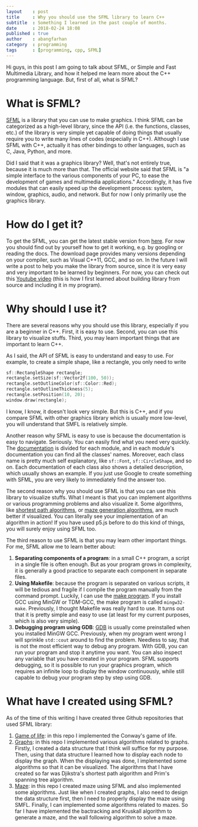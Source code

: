 ```yaml
---
layout    : post
title     : Why you should use the SFML library to learn C++
subtitle  : Something I learned in the past couple of months.
date      : 2018-02-24 18:08
published : true
author    : abangfarhan
category  : programming
tags      : [programming, cpp, SFML]
---
```


Hi guys, in this post I am going to talk about SFML, or Simple and Fast Multimedia Library, and how it helped me learn more about the C++ programming language. But, first of all, what is SFML?

# What is SFML?

[SFML](https://www.sfml-dev.org/) is a library that you can use to make graphics. I think SFML can be categorized as a high-level library, since the API (i.e. the functions, classes, etc.) of the library is very simple yet capable of doing things that usually require you to write many lines of codes (especially in C++). Although I use SFML with C++, actually it has other bindings to other languages, such as C, Java, Python, and more. 

Did I said that it was a graphics library? Well, that's not entirely true, because it is much more than that. The official website said that SFML is "a simple interface to the various components of your PC, to ease the development of games and multimedia applications." Accordingly, it has five modules that can easily speed up the development process: system, window, graphics, audio, and network. But for now I only primarily use the graphics library.

# How do I get it?

To get the SFML, you can get the latest stable version from [here](https://www.sfml-dev.org/download/sfml/2.4.2/). For now you should find out by yourself how to get it working, e.g. by googling or reading the docs. The download page provides many versions depending on your compiler, such as Visual C++11, GCC, and so on. In the future I will write a post to help you make the library from source, since it is very easy and very important to be learned by beginners. For now, you can check out this [Youtube video](https://www.youtube.com/watch?v=UM93glM0Fhs) (this is how I first learned about building library from source and including it in my program).

# Why should I use it?

There are several reasons why you should use this library, especially if you are a beginner in C++. First, it is easy to use. Second, you can use this library to visualize stuffs. Third, you may learn important things that are important to learn C++.

As I said, the API of SFML is easy to understand and easy to use. For example, to create a simple shape, like a rectangle, you only need to write

```cpp
sf::RectangleShape rectangle;
rectangle.setSize(sf::Vector2f(100, 50));
rectangle.setOutlineColor(sf::Color::Red);
rectangle.setOutlineThickness(5);
rectangle.setPosition(10, 20);
window.draw(rectangle);
```

I know, I know, it doesn't look very simple. But this is C++, and if you compare SFML with other graphics library which is usually more low-level, you will understand that SMFL is relatively simple.

Another reason why SFML is easy to use is because the documentation is easy to navigate. Seriously. You can easily find what you need very quickly. The [documentation](https://www.sfml-dev.org/documentation/2.4.2/modules.php) is divided for each module, and in each module's documentation you can find all the classes' names. Moreover, each class name is pretty much self explanatory, like `sf::Font`, `sf::CircleShape`, and so on. Each documentation of each class also shows a detailed description, which usually shows an example. If you just use Google to create something with SFML, you are very likely to immediately find the answer too.

The second reason why you should use SFML is that you can use this library to visualize stuffs. What I meant is that you can implement algorithms or various programming problems and also visualize it. Some algorithms, like [shortest path algorithms](https://en.wikipedia.org/wiki/Shortest_path_problem#Algorithms), or [maze generation algorithms](https://en.wikipedia.org/wiki/Maze_generation_algorithm), are much better if visualized. You can literally see your implementation of an algorithm in action! If you have used p5.js before to do this kind of things, you will surely enjoy using SFML too.

The third reason to use SFML is that you may learn other important things. For me, SFML allow me to learn better about:
1. **Separating components of a program**: in a small C++ program, a script in a single file is often enough. But as your program grows in complexity, it is generally a good practice to separate each component in separate files.
2. **Using Makefile**: because the program is separated on various scripts, it will be tedious and fragile if I compile the program manually from the command prompt. Luckily, I can use the [make program](https://www.gnu.org/software/make/). If you install GCC using MinGW or TDM-GCC, the make program is called `mingw32-make`. Previously, I thought Makefile was really hard to use. It turns out that it is pretty simple and easy to use (at least for my current purposes, which is also very simple).
3. **Debugging program using GDB**: [GDB](https://www.gnu.org/software/gdb/) is usually come preinstalled when you installed MinGW GCC. Previously, when my program went wrong I will sprinkle `std::cout` around to find the problem. Needless to say, that is not the most efficient way to debug any program. With GDB, you can run your program and stop it anytime you want. You can also inspect any variable that you have created in your program. SFML supports debugging, so it is possible to run your graphics program, which requires an infinite loop to display the window continuously, while still capable to debug your program step by step using GDB.

# What have I created using SFML?

As of the time of this writing I have created three Github repositories that used SFML library:

1. [Game of life](https://github.com/abangfarhan/game-of-life-sfml): in this repo I implemented the Conway's game of life.
2. [Graphs](https://github.com/abangfarhan/graph-sfml): in this repo I implemented various algorithms related to graphs. Firstly, I created a data structure that I think will suffice for my purpose. Then, using that data structure I learned how to display each node to display the graph. When the displaying was done, I implemented some algorithms so that it can be visualized. The algorithms that I have created so far was Djikstra's shortest path algorithm and Prim's spanning tree algorithm.
3. [Maze](https://github.com/abangfarhan/maze-sfml): in this repo I created maze using SFML and also implemented some algorithms. Just like when I created graphs, I also need to design the data structure first, then I need to properly display the maze using SMFL. Finally, I can implemented some algorithms related to mazes. So far I have implemented the bactracking and Kruskall algorithm to generate a maze, and the wall following algorithm to solve a maze.
